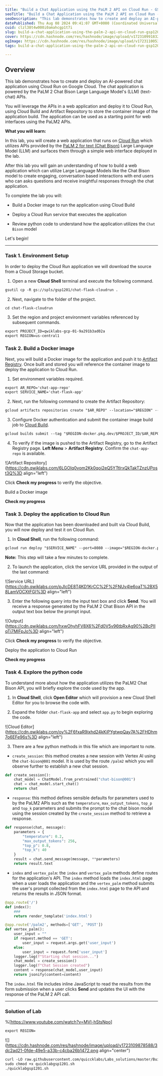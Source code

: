 ```yaml
---
title: "Build a Chat Application using the PaLM 2 API on Cloud Run - GSP1201"
seoTitle: "Build a Chat Application using the PaLM 2 API on Cloud Run - GSP1201"
seoDescription: "This lab demonstrates how to create and deploy an AI-powered chat application using Cloud Run on Google Cloud. The chat application is powered by the PaLM 2"
datePublished: Thu Aug 08 2024 09:41:07 GMT+0000 (Coordinated Universal Time)
cuid: clzl38t4w000i0amahcgp1t7i
slug: build-a-chat-application-using-the-palm-2-api-on-cloud-run-gsp1201
cover: https://cdn.hashnode.com/res/hashnode/image/upload/v1723109918328/7a0069a9-d9b6-4ee9-b9b3-e354098b0f37.png
ogImage: https://cdn.hashnode.com/res/hashnode/image/upload/v1723110053159/d23bbce1-7695-4685-bd22-f384d900c17e.png
tags: build-a-chat-application-using-the-palm-2-api-on-cloud-run-gsp1201, gsp1201

---
```


## **Overview**

This lab demonstrates how to create and deploy an AI-powered chat application using Cloud Run on Google Cloud. The chat application is powered by the PaLM 2 Chat Bison Large Language Model's (LLM) (text-chat) APIs.

You will leverage the APIs in a web application and deploy it to Cloud Run, using Cloud Build and Artifact Repository to store the container image of the application build. The application can be used as a starting point for web interfaces using the PaLM2 APIs.

**What you will learn:**

In this lab, you will create a web application that runs on [Cloud Run](https://cloud.google.com/run/) which utilizes APIs provided by the [PaLM 2 for text (Chat Bison)](https://cloud.google.com/vertex-ai/docs/generative-ai/model-reference/text-chat) Large Language Model (LLM) and surfaces them through a simple web interface deployed in the lab.

After this lab you will gain an understanding of how to build a web application which can utilize Large Language Models like the Chat Bison model to create engaging, conversation based interactions with end users who can asks questions and receive insightful responses through the chat application.

To complete the lab you will:

* Build a Docker image to run the application using Cloud Build
    
* Deploy a Cloud Run service that executes the application
    
* Review python code to understand how the application utilizes the `Chat Bison` model
    

Let's begin!

---

### **Task 1. Environment Setup**

In order to deploy the Cloud Run application we will download the source from a Cloud Storage bucket.

1. Open a new **Cloud Shell** terminal and execute the following command.
    

```apache
gsutil cp -R gs://spls/gsp1201/chat-flask-cloudrun .
```

2. Next, navigate to the folder of the project.
    

```apache
cd chat-flask-cloudrun
```

3. Set the region and project environment variables referenced by subsequent commands.
    

```apache
export PROJECT_ID=qwiklabs-gcp-01-9a291b3ad02a
export REGION=us-central1
```

### **Task 2. Build a Docker image**

Next, you will build a Docker image for the application and push it to [Artifact Registry](https://cloud.google.com/artifact-registry/docs/container-concepts). Once built and stored you will reference the container image to deploy the application to Cloud Run.

1. Set environment variables required.
    

```apache
export AR_REPO='chat-app-repo'
export SERVICE_NAME='chat-flask-app'
```

2. Next, run the following command to create the Artifact Repository:
    

```apache
gcloud artifacts repositories create "$AR_REPO" --location="$REGION" --repository-format=Docker
```

3. Configure Docker authentication and submit the container image build job to [Cloud Build](https://cloud.google.com/build/docs/build-push-docker-image).
    

```apache
gcloud builds submit --tag "$REGION-docker.pkg.dev/$PROJECT_ID/$AR_REPO/$SERVICE_NAME"
```

4. To verify if the image is pushed to the Artifact Registry, go to the Artifact Registry page. **Left Menu** &gt; **Artifact Registry**. Confirm the `chat-app-repo` is available.
    

![Artifact Repository](https://cdn.qwiklabs.com/6LGOIq0vom2Kk0qoi2eQ5YTtlrxQkTakTZnzUPost3Q%3D align="left")

Click **Check my progress** to verify the objective.

Build a Docker image

**Check my progress**

### **Task 3. Deploy the application to Cloud Run**

Now that the application has been downloaded and built via Cloud Build, you will now deploy and test it on Cloud Run.

1. In **Cloud Shell**, run the following command:
    

```apache
gcloud run deploy "$SERVICE_NAME" --port=8080 --image="$REGION-docker.pkg.dev/$PROJECT_ID/$AR_REPO/$SERVICE_NAME:latest" --allow-unauthenticated --region=$REGION --platform=managed --project=$PROJECT_ID --set-env-vars=GCP_PROJECT=$PROJECT_ID,GCP_REGION=$REGION
```

**Note:** This step will take a few minutes to complete.

2. To launch the application, click the service URL provided in the output of the last command:
    

![Service URL](https://cdn.qwiklabs.com/pJIcDE8T4KD1KrCC%2F%2FNUv4le6oaT%2BX58LamVOCXtFGI%3D align="left")

3. Enter the following query into the input text box and click **Send**. You will receive a response generated by the PaLM 2 Chat Bison API in the output text box below the prompt input.
    

![Output](https://cdn.qwiklabs.com/hxwOhyhFV8X6%2Fd0V5v96tbRxAg90%2BcPIIqTi7MlFpJo%3D align="left")

Click **Check my progress** to verify the objective.

Deploy the application to Cloud Run

**Check my progress**

### **Task 4. Explore the python code**

To understand more about how the application utilizes the PaLM2 Chat Bison API, you will briefly explore the code used by the app.

1. In **Cloud Shell**, click **Open Editor** which will provision a new Cloud Shell Editor for you to browse the code with.
    
2. Expand the folder `chat-flask-app` and select `app.py` to begin exploring the code.
    

![Cloud Editor](https://cdn.qwiklabs.com/oy%2F6fxaR9ixhd24kKiPYgtwpQay7A%2FHDhm7o6EFe96s%3D align="left")

3. There are a few python methods in this file which are important to note.
    

* `create_session`: this method creates a new session with Vertex AI using the `chat-bison@001` model. It is used by the route `/palm2` which you will observe further to establish a new chat session.
    

```python
def create_session():
    chat_model = ChatModel.from_pretrained("chat-bison@001")
    chat = chat_model.start_chat()
    return chat
```

* `response`: this method defines sensible defaults for parameters used to by the PaLM2 APIs such as the `temperature`, `max_output_tokens`, `top_p` and `top_k` parameters and submits the prompt to the chat bison model using the session created by the `create_session` method to retrieve a response.
    

```python
def response(chat, message):
    parameters = {
        "temperature": 0.2,
        "max_output_tokens": 256,
        "top_p": 0.8,
        "top_k": 40
    }
    result = chat.send_message(message, **parameters)
    return result.text
```

* `index` and `vertex_palm`: the `index` and `vertex_palm` methods define routes for the application's API. The `index` method loads the `index.html` page when a user loads the application and the `vertex_palm` method submits the user's prompt collected from the `index.html` page to the API and returns the results in JSON format.
    

```python
@app.route('/')
def index():
    ###
    return render_template('index.html')

@app.route('/palm2', methods=['GET', 'POST'])
def vertex_palm():
    user_input = ""
    if request.method == 'GET':
        user_input = request.args.get('user_input')
    else:
        user_input = request.form['user_input']
    logger.log(f"Starting chat session...")
    chat_model = create_session()
    logger.log(f"Chat Session created")
    content = response(chat_model,user_input)
    return jsonify(content=content)
```

The `index.html` file includes inline JavaScript to read the results from the form submission when a user clicks **Send** and updates the UI with the response of the PaLM 2 API call.

---

### Solution of Lab

%[https://www.youtube.com/watch?v=MVI-hStsNpo] 

```apache
export REGION=
```

![](https://cdn.hashnode.com/res/hashnode/image/upload/v1723109878588/3dc2ad21-0fde-49e5-a33b-c4cba26b1472.png align="center")

```apache
curl -LO raw.githubusercontent.com/quiccklabs/Labs_solutions/master/Build%20a%20Chat%20Application%20using%20the%20PaLM%202%20API%20on%20Cloud%20Run/quicklabgsp1201.sh
sudo chmod +x quicklabgsp1201.sh
./quicklabgsp1201.sh
```